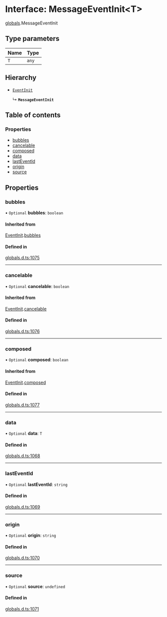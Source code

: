 # Interface: MessageEventInit<T\>

[globals](../modules/globals.md).MessageEventInit

## Type parameters

| Name | Type |
| :------ | :------ |
| `T` | `any` |

## Hierarchy

- [`EventInit`](globals.EventInit.md)

  ↳ **`MessageEventInit`**

## Table of contents

### Properties

- [bubbles](globals.MessageEventInit.md#bubbles)
- [cancelable](globals.MessageEventInit.md#cancelable)
- [composed](globals.MessageEventInit.md#composed)
- [data](globals.MessageEventInit.md#data)
- [lastEventId](globals.MessageEventInit.md#lasteventid)
- [origin](globals.MessageEventInit.md#origin)
- [source](globals.MessageEventInit.md#source)

## Properties

### bubbles

• `Optional` **bubbles**: `boolean`

#### Inherited from

[EventInit](globals.EventInit.md).[bubbles](globals.EventInit.md#bubbles)

#### Defined in

[globals.d.ts:1075](https://github.com/goodcodedev/bun-types/blob/8bd1b3a/globals.d.ts#L1075)

___

### cancelable

• `Optional` **cancelable**: `boolean`

#### Inherited from

[EventInit](globals.EventInit.md).[cancelable](globals.EventInit.md#cancelable)

#### Defined in

[globals.d.ts:1076](https://github.com/goodcodedev/bun-types/blob/8bd1b3a/globals.d.ts#L1076)

___

### composed

• `Optional` **composed**: `boolean`

#### Inherited from

[EventInit](globals.EventInit.md).[composed](globals.EventInit.md#composed)

#### Defined in

[globals.d.ts:1077](https://github.com/goodcodedev/bun-types/blob/8bd1b3a/globals.d.ts#L1077)

___

### data

• `Optional` **data**: `T`

#### Defined in

[globals.d.ts:1068](https://github.com/goodcodedev/bun-types/blob/8bd1b3a/globals.d.ts#L1068)

___

### lastEventId

• `Optional` **lastEventId**: `string`

#### Defined in

[globals.d.ts:1069](https://github.com/goodcodedev/bun-types/blob/8bd1b3a/globals.d.ts#L1069)

___

### origin

• `Optional` **origin**: `string`

#### Defined in

[globals.d.ts:1070](https://github.com/goodcodedev/bun-types/blob/8bd1b3a/globals.d.ts#L1070)

___

### source

• `Optional` **source**: `undefined`

#### Defined in

[globals.d.ts:1071](https://github.com/goodcodedev/bun-types/blob/8bd1b3a/globals.d.ts#L1071)
